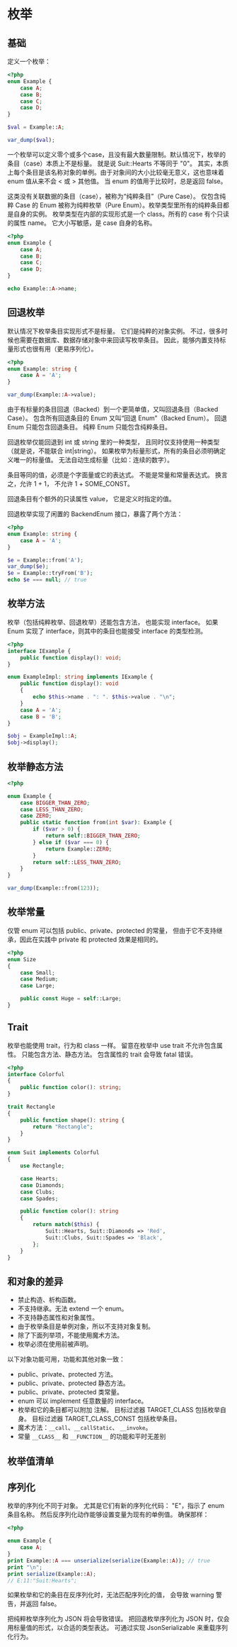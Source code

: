 # 枚举

## 基础

定义一个枚举：

```php
<?php
enum Example {
    case A;
    case B;
    case C;
    case D;
}

$val = Example::A;

var_dump($val);
```

一个枚举可以定义零个或多个case，且没有最大数量限制。默认情况下，枚举的条目（case）本质上不是标量。 就是说 Suit::Hearts 不等同于 "0"。 其实，本质上每个条目是该名称对象的单例。由于对象间的大小比较毫无意义，这也意味着 enum 值从来不会 < 或 > 其他值。 当 enum 的值用于比较时，总是返回 false。

这类没有关联数据的条目（case），被称为“纯粹条目”（Pure Case）。 仅包含纯粹 Case 的 Enum 被称为纯粹枚举（Pure Enum）。枚举类型里所有的纯粹条目都是自身的实例。 枚举类型在内部的实现形式是一个 class。所有的 case 有个只读的属性 name。 它大小写敏感，是 case 自身的名称。

```php
<?php
enum Example {
    case A;
    case B;
    case C;
    case D;
}

echo Example::A->name;
```

## 回退枚举

默认情况下枚举条目实现形式不是标量。 它们是纯粹的对象实例。 不过，很多时候也需要在数据库、数据存储对象中来回读写枚举条目。 因此，能够内置支持标量形式也很有用（更易序列化）。

```php
<?php
enum Example: string {
    case A = 'A';
}

var_dump(Example::A->value);
```

由于有标量的条目回退（Backed）到一个更简单值，又叫回退条目（Backed Case）。 包含所有回退条目的 Enum 又叫“回退 Enum”（Backed Enum）。 回退 Enum 只能包含回退条目。 纯粹 Enum 只能包含纯粹条目。

回退枚举仅能回退到 int 或 string 里的一种类型， 且同时仅支持使用一种类型（就是说，不能联合 int|string）。 如果枚举为标量形式，所有的条目必须明确定义唯一的标量值。 无法自动生成标量（比如：连续的数字）。

条目等同的值，必须是个字面量或它的表达式。 不能是常量和常量表达式。 换言之，允许 1 + 1， 不允许 1 + SOME_CONST。

回退条目有个额外的只读属性 value， 它是定义时指定的值。

回退枚举实现了闲置的 BackendEnum 接口，暴露了两个方法：

```php
<?php
enum Example: string {
    case A = 'A';
}

$e = Example::from('A');
var_dump($e);
$e = Example::tryFrom('B');
echo $e === null; // true
```

## 枚举方法

枚举（包括纯粹枚举、回退枚举）还能包含方法， 也能实现 interface。 如果 Enum 实现了 interface，则其中的条目也能接受 interface 的类型检测。

```php
<?php
interface IExample {
    public function display(): void;
}

enum ExampleImpl: string implements IExample {
    public function display(): void
    {
        echo $this->name . ": ". $this->value . "\n";
    }
    case A = 'A';
    case B = 'B';
}

$obj = ExampleImpl::A;
$obj->display();
```

## 枚举静态方法

```php
<?php

enum Example {
    case BIGGER_THAN_ZERO;
    case LESS_THAN_ZERO;
    case ZERO;
    public static function from(int $var): Example {
        if ($var > 0) {
            return self::BIGGER_THAN_ZERO;
        } else if ($var === 0) {
            return Example::ZERO;
        }
        return self::LESS_THAN_ZERO;
    }
}

var_dump(Example::from(123));
```

## 枚举常量

仅管 enum 可以包括 public、private、protected 的常量， 但由于它不支持继承，因此在实践中 private 和 protected 效果是相同的。

```php
<?php
enum Size
{
    case Small;
    case Medium;
    case Large;

    public const Huge = self::Large;
}
```

## Trait

枚举也能使用 trait，行为和 class 一样。 留意在枚举中 use trait 不允许包含属性。 只能包含方法、静态方法。 包含属性的 trait 会导致 fatal 错误。

```php
<?php
interface Colorful
{
    public function color(): string;
}

trait Rectangle
{
    public function shape(): string {
        return "Rectangle";
    }
}

enum Suit implements Colorful
{
    use Rectangle;

    case Hearts;
    case Diamonds;
    case Clubs;
    case Spades;

    public function color(): string
    {
        return match($this) {
            Suit::Hearts, Suit::Diamonds => 'Red',
            Suit::Clubs, Suit::Spades => 'Black',
        };
    }
}
```

## 和对象的差异

- 禁止构造、析构函数。
- 不支持继承。无法 extend 一个 enum。
- 不支持静态属性和对象属性。
- 由于枚举条目是单例对象，所以不支持对象复制。
- 除了下面列举项，不能使用魔术方法。
- 枚举必须在使用前被声明。

以下对象功能可用，功能和其他对象一致：

- public、private、protected 方法。
- public、private、protected 静态方法。
- public、private、protected 类常量。
- enum 可以 implement 任意数量的 interface。
- 枚举和它的条目都可以附加 注解。 目标过滤器 TARGET_CLASS 包括枚举自身。 目标过滤器 TARGET_CLASS_CONST 包括枚举条目。
- 魔术方法：`__call`、`__callStatic`、 `__invoke`。
- 常量 `__CLASS__` 和 `__FUNCTION__` 的功能和平时无差别

## 枚举值清单

## 序列化

枚举的序列化不同于对象。 尤其是它们有新的序列化代码： "E"，指示了 enum 条目名称。 然后反序列化动作能够设置变量为现有的单例值。 确保那样：

```php
<?php

enum Example {
    case A;
}
print Example::A === unserialize(serialize(Example::A)); // true
print "\n";
print serialize(Example::A);
// E:11:"Suit:Hearts";
```

如果枚举和它的条目在反序列化时，无法匹配序列化的值， 会导致 warning 警告，并返回 false。

把纯粹枚举序列化为 JSON 将会导致错误。 把回退枚举序列化为 JSON 时，仅会用标量值的形式，以合适的类型表达。 可通过实现 JsonSerializable 来重载序列化行为。

